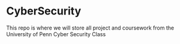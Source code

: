# CyberSecurity
This repo is where we will store all project and coursework from the University of Penn Cyber Security Class
